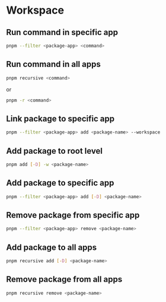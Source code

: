 # Workspace

## Run command in specific app

```bash
pnpm --filter <package-app> <command>
```

## Run command in all apps

```bash
pnpm recursive <command>
```

or

```bash
pnpm -r <command>
```

## Link package to specific app

```bash
pnpm --filter <package-app> add <package-name> --workspace
```

## Add package to root level

```bash
pnpm add [-D] -w <package-name>
```

## Add package to specific app

```bash
pnpm --filter <package-app> add [-D] <package-name>
```

## Remove package from specific app

```bash
pnpm --filter <package-app> remove <package-name>
```

## Add package to all apps

```bash
pnpm recursive add [-D] <package-name>
```

## Remove package from all apps

```bash
pnpm recursive remove <package-name>
```
